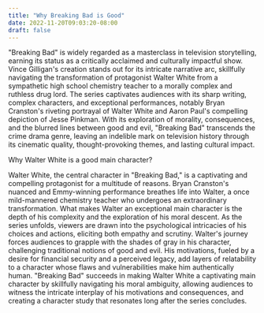 ```yaml
---
title: "Why Breaking Bad is Good"
date: 2022-11-20T09:03:20-08:00
draft: false
---
```



"Breaking Bad" is widely regarded as a masterclass in television storytelling, earning its status as a critically acclaimed and culturally impactful show. Vince Gilligan's creation stands out for its intricate narrative arc, skillfully navigating the transformation of protagonist Walter White from a sympathetic high school chemistry teacher to a morally complex and ruthless drug lord. The series captivates audiences with its sharp writing, complex characters, and exceptional performances, notably Bryan Cranston's riveting portrayal of Walter White and Aaron Paul's compelling depiction of Jesse Pinkman. With its exploration of morality, consequences, and the blurred lines between good and evil, "Breaking Bad" transcends the crime drama genre, leaving an indelible mark on television history through its cinematic quality, thought-provoking themes, and lasting cultural impact.


Why Walter White is a good main character?

Walter White, the central character in "Breaking Bad," is a captivating and compelling protagonist for a multitude of reasons. Bryan Cranston's nuanced and Emmy-winning performance breathes life into Walter, a once mild-mannered chemistry teacher who undergoes an extraordinary transformation. What makes Walter an exceptional main character is the depth of his complexity and the exploration of his moral descent. As the series unfolds, viewers are drawn into the psychological intricacies of his choices and actions, eliciting both empathy and scrutiny. Walter's journey forces audiences to grapple with the shades of gray in his character, challenging traditional notions of good and evil. His motivations, fueled by a desire for financial security and a perceived legacy, add layers of relatability to a character whose flaws and vulnerabilities make him authentically human. "Breaking Bad" succeeds in making Walter White a captivating main character by skillfully navigating his moral ambiguity, allowing audiences to witness the intricate interplay of his motivations and consequences, and creating a character study that resonates long after the series concludes.
